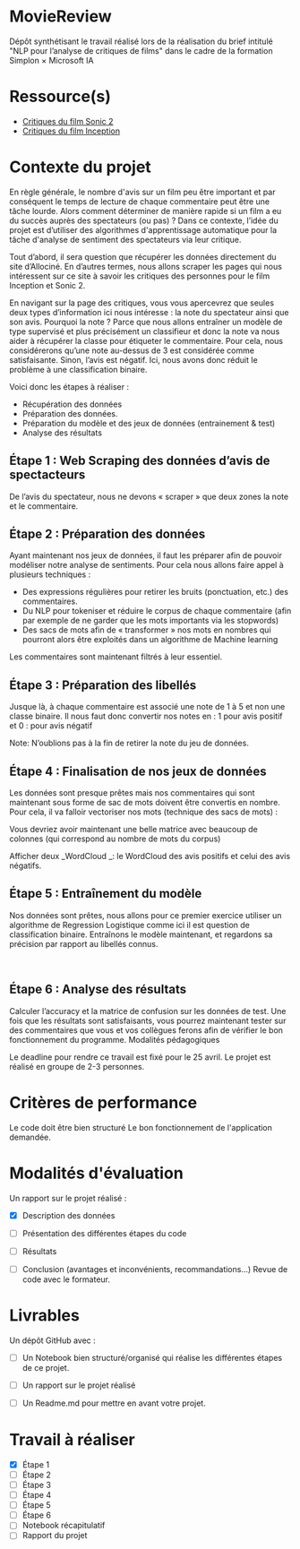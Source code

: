 # MovieReview

Dépôt synthétisant le travail réalisé lors de la réalisation du brief intitulé "NLP pour l’analyse de critiques de films" dans le cadre de la formation Simplon × Microsoft IA 


# Ressource(s)

- [Critiques du film Sonic 2](https://www.allocine.fr/film/fichefilm-281203/critiques/spectateurs/)
- [Critiques du film Inception](https://www.allocine.fr/film/fichefilm-143692/critiques/spectateurs/)


# Contexte du projet

En règle générale, le nombre d'avis sur un film peu être important et par conséquent le temps de lecture de chaque commentaire peut être une tâche lourde. Alors comment déterminer de manière rapide si un film a eu du succès auprès des spectateurs (ou pas) ? Dans ce contexte, l’idée du projet est d’utiliser des algorithmes d'apprentissage automatique pour la tâche d'analyse de sentiment des spectateurs via leur critique.

Tout d’abord, il sera question que récupérer les données directement du site d’Allociné. En d’autres termes, nous allons scraper les pages qui nous intéressent sur ce site à savoir les critiques des personnes pour le film Inception et Sonic 2.

En navigant sur la page des critiques, vous vous apercevrez que seules deux types d’information ici nous intéresse : la note du spectateur ainsi que son avis. Pourquoi la note ? Parce que nous allons entraîner un modèle de type supervisé et plus précisément un classifieur et donc la note va nous aider à récupérer la classe pour étiqueter le commentaire. Pour cela, nous considérerons qu’une note au-dessus de 3 est considérée comme satisfaisante. Sinon, l’avis est négatif. Ici, nous avons donc réduit le problème à une classification binaire.

Voici donc les étapes à réaliser :
- Récupération des données
- Préparation des données.
- Préparation du modèle et des jeux de données (entrainement & test)
- Analyse des résultats


## Étape 1 : Web Scraping des données d’avis de spectacteurs

De l’avis du spectateur, nous ne devons « scraper » que deux zones la note et le commentaire.


## Étape 2 : Préparation des données

Ayant maintenant nos jeux de données, il faut les préparer afin de pouvoir modéliser notre analyse de sentiments. Pour cela nous allons faire appel à plusieurs techniques :
- Des expressions régulières pour retirer les bruits (ponctuation, etc.) des commentaires.
- Du NLP pour tokeniser et réduire le corpus de chaque commentaire (afin par exemple de ne garder que les mots importants via les stopwords)
- Des sacs de mots afin de « transformer » nos mots en nombres qui pourront alors être exploités dans un algorithme de Machine learning

Les commentaires sont maintenant filtrés à leur essentiel.


## Étape 3 : Préparation des libellés

Jusque là, à chaque commentaire est associé une note de 1 à 5 et non une classe binaire. Il nous faut donc convertir nos notes en : 1 pour avis positif et 0 : pour avis négatif

Note: N’oublions pas à la fin de retirer la note du jeu de données.


## ​Étape 4 : Finalisation de nos jeux de données

Les données sont presque prêtes mais nos commentaires qui sont maintenant sous forme de sac de mots doivent être convertis en nombre. Pour cela, il va falloir vectoriser nos mots (technique des sacs de mots) :

Vous devriez avoir maintenant une belle matrice avec beaucoup de colonnes (qui correspond au nombre de mots du corpus)

Afficher deux _WordCloud _: le WordCloud des avis positifs et celui des avis négatifs.


## Étape 5 : Entraînement du modèle

Nos données sont prêtes, nous allons pour ce premier exercice utiliser un algorithme de Regression Logistique comme ici il est question de classification binaire. Entraînons le modèle maintenant, et regardons sa précision par rapport au libellés connus.

​

## Étape 6 : Analyse des résultats

Calculer l’accuracy et la matrice de confusion sur les données de test. Une fois que les résultats sont satisfaisants, vous pourrez maintenant tester sur des commentaires que vous et vos collègues ferons afin de vérifier le bon fonctionnement du programme.
Modalités pédagogiques

Le deadline pour rendre ce travail est fixé pour le 25 avril. Le projet est réalisé en groupe de 2-3 personnes.


# Critères de performance

Le code doit être bien structuré
Le bon fonctionnement de l'application demandée.


# Modalités d'évaluation

Un rapport sur le projet réalisé :
- [x] Description des données
- [ ] Présentation des différentes étapes du code
- [ ] Résultats
- [ ] Conclusion (avantages et inconvénients, recommandations…)
Revue de code avec le formateur.


# Livrables

Un dépôt GitHub avec : 
- [ ] Un Notebook bien structuré/organisé qui réalise les différentes étapes de ce projet. 
- [ ] Un rapport sur le projet réalisé
- [ ] Un Readme.md pour mettre en avant votre projet.


# Travail à réaliser
- [x] Étape 1
- [ ] Étape 2
- [ ] Étape 3
- [ ] Étape 4
- [ ] Étape 5
- [ ] Étape 6
- [ ] Notebook récapitulatif
- [ ] Rapport du projet